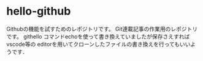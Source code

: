 # hello-github
Githubの機能を試すためのレポジトリです。
Git連載記事の作業用のレポジトリです。
githello
コマンドechoを使って書き換えていましたが保存さえすればvscode等の
editorを用いてクローンしたファイルの書き換えを行ってもいいようです．